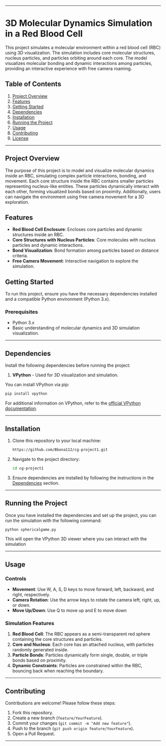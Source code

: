 

---

# 3D Molecular Dynamics Simulation in a Red Blood Cell

This project simulates a molecular environment within a red blood cell (RBC) using 3D visualization. The simulation includes core molecular structures, nucleus particles, and particles orbiting around each core. The model visualizes molecular bonding and dynamic interactions among particles, providing an interactive experience with free camera roaming.

## Table of Contents

1. [Project Overview](#project-overview)
2. [Features](#features)
3. [Getting Started](#getting-started)
4. [Dependencies](#dependencies)
5. [Installation](#installation)
6. [Running the Project](#running-the-project)
7. [Usage](#usage)
8. [Contributing](#contributing)
9. [License](#license)

---

## Project Overview

The purpose of this project is to model and visualize molecular dynamics inside an RBC, simulating complex particle interactions, bonding, and movement. Each core structure inside the RBC contains smaller particles representing nucleus-like entities. These particles dynamically interact with each other, forming visualized bonds based on proximity. Additionally, users can navigate the environment using free camera movement for a 3D exploration.

## Features

- **Red Blood Cell Enclosure**: Encloses core particles and dynamic structures inside an RBC.
- **Core Structures with Nucleus Particles**: Core molecules with nucleus particles and dynamic interactions.
- **Bond Visualization**: Bond formation among particles based on distance criteria.
- **Free Camera Movement**: Interactive navigation to explore the simulation.

## Getting Started

To run this project, ensure you have the necessary dependencies installed and a compatible Python environment (Python 3.x).

### Prerequisites

- Python 3.x
- Basic understanding of molecular dynamics and 3D simulation visualization.

---

## Dependencies

Install the following dependencies before running the project:

1. **VPython** - Used for 3D visualization and simulation. 

You can install VPython via pip:

```bash
pip install vpython
```

For additional information on VPython, refer to the [official VPython documentation](https://vpython.org).

---

## Installation

1. Clone this repository to your local machine:

    ```bash
    https://github.com/Bbona112/cg-project1.git 
    ```

2. Navigate to the project directory:

    ```bash
    cd cg-project1
    ```

3. Ensure dependencies are installed by following the instructions in the [Dependencies](#dependencies) section.

---

## Running the Project

Once you have installed the dependencies and set up the project, you can run the simulation with the following command:

```bash
python sphericalgame.py
```

This will open the VPython 3D viewer where you can interact with the simulation

---

## Usage

### Controls
- **Movement**: Use W, A, S, D keys to move forward, left, backward, and right, respectively.
- **Camera Rotation**: Use the arrow keys to rotate the camera left, right, up, or down.
- **Move Up/Down**: Use Q to move up and E to move down

### Simulation Features

1. **Red Blood Cell**: The RBC appears as a semi-transparent red sphere containing the core structures and particles.
2. **Core and Nucleus**: Each core has an attached nucleus, with particles randomly generated inside.
3. **Particle Bonds**: Particles dynamically form single, double, or triple bonds based on proximity.
4. **Dynamic Constraints**: Particles are constrained within the RBC, bouncing back when reaching the boundary.

---

## Contributing

Contributions are welcome! Please follow these steps:

1. Fork this repository.
2. Create a new branch (`feature/YourFeature`).
3. Commit your changes (`git commit -m "Add new feature"`).
4. Push to the branch (`git push origin feature/YourFeature`).
5. Open a Pull Request.

---
                                                                                                                                                                   
                                                                                                                                                                    
                                                                                                                                                                   
                                                                                                                                                                    

